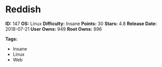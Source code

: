# Reddish

**ID:** 147
**OS:** Linux
**Difficulty:** Insane
**Points:** 30
**Stars:** 4.8
**Release Date:** 2018-07-21
**User Owns:** 949
**Root Owns:** 896

**Tags:**
- Insane
- Linux
- Web

